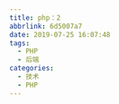 ```yaml
---
title: php：2
abbrlink: 6d5007a7
date: 2019-07-25 16:07:48
tags:
  - PHP
  - 后端
categories:
  - 技术
  - PHP
---
```


